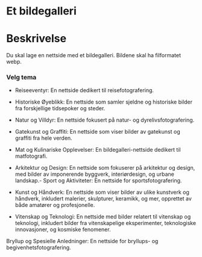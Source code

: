 # Et bildegalleri

# Beskrivelse
Du skal lage en nettside med et bildegalleri. Bildene skal ha filformatet webp.

### Velg tema
- Reiseeventyr: En nettside dedikert til reisefotografering.
- Historiske Øyeblikk: En nettside som samler sjeldne og historiske bilder fra forskjellige tidsepoker og steder.
- Natur og Villdyr: En nettside fokusert på natur- og dyrelivsfotografering. 
- Gatekunst og Graffiti: En nettside som viser bilder av gatekunst og graffiti fra hele verden. 
- Mat og Kulinariske Opplevelser: En bildegalleri-nettside dedikert til matfotografi. 
- Arkitektur og Design: En nettside som fokuserer på arkitektur og design, med bilder av imponerende byggverk, interiørdesign, og urbane landskap.- Sport og Aktiviteter: En nettside for sportsfotografering.
- Kunst og Håndverk: En nettside som viser bilder av ulike kunstverk og håndverk, inkludert malerier, skulpturer, keramikk, og mer, 
opprettet av både amatører og profesjonelle.

- Vitenskap og Teknologi: En nettside med bilder relatert til vitenskap og teknologi, inkludert bilder fra 
vitenskapelige eksperimenter, teknologiske innovasjoner, og kosmiske fenomener.

Bryllup og Spesielle Anledninger: En nettside for bryllups- og begivenhetsfotografering.

